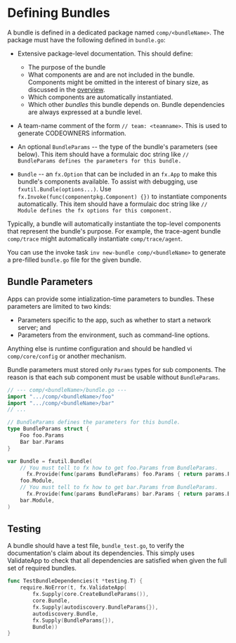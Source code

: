 # Defining Bundles

A bundle is defined in a dedicated package named `comp/<bundleName>`.
The package must have the following defined in `bundle.go`:

 * Extensive package-level documentation.
   This should define:

     * The purpose of the bundle
     * What components are and are not included in the bundle.
       Components might be omitted in the interest of binary size, as discussed in the [overview](./components.md).
     * Which components are automatically instantiated.
     * Which other _bundles_ this bundle depends on.
       Bundle dependencies are always expressed at a bundle level.

 * A team-name comment of the form `// team: <teamname>`.
   This is used to generate CODEOWNERS information.

 * An optional `BundleParams` -- the type of the bundle's parameters (see below).
   This item should have a formulaic doc string like `// BundleParams defines the parameters for this bundle.`

 * `Bundle` -- an `fx.Option` that can be included in an `fx.App` to make this bundle's components available.
   To assist with debugging, use `fxutil.Bundle(options...)`.
   Use `fx.Invoke(func(componentpkg.Component) {})` to instantiate components automatically.
   This item should have a formulaic doc string like `// Module defines the fx options for this component.`

Typically, a bundle will automatically instantiate the top-level components that represent the bundle's purpose.
For example, the trace-agent bundle `comp/trace` might automatically instantiate `comp/trace/agent`.

You can use the invoke task `inv new-bundle comp/<bundleName>` to generate a pre-filled `bundle.go` file for the given bundle.

## Bundle Parameters

Apps can provide some intialization-time parameters to bundles.
These parameters are limited to two kinds:

 * Parameters specific to the app, such as whether to start a network server; and
 * Parameters from the environment, such as command-line options.

Anything else is runtime configuration and should be handled vi `comp/core/config` or another mechanism.

Bundle parameters must stored only `Params` types for sub components. The reason is that each sub component 
must be usable without `BundleParams`.

```go
// --- comp/<bundleName>/bundle.go ---
import ".../comp/<bundleName>/foo"
import ".../comp/<bundleName>/bar"
// ...

// BundleParams defines the parameters for this bundle.
type BundleParams struct {
    Foo foo.Params
    Bar bar.Params
}

var Bundle = fxutil.Bundle(
    // You must tell to fx how to get foo.Params from BundleParams.
	  fx.Provide(func(params BundleParams) foo.Params { return params.Foo }),
    foo.Module,
    // You must tell to fx how to get bar.Params from BundleParams.
	  fx.Provide(func(params BundleParams) bar.Params { return params.Bar }),
    bar.Module,
)
```

## Testing

A bundle should have a test file, `bundle_test.go`, to verify the documentation's claim about its dependencies.
This simply uses ValidateApp to check that all dependencies are satisfied when given the full set of required bundles.

```go
func TestBundleDependencies(t *testing.T) {
	require.NoError(t, fx.ValidateApp(
		fx.Supply(core.CreateBundleParams()),
		core.Bundle,
		fx.Supply(autodiscovery.BundleParams{}),
		autodiscovery.Bundle,
		fx.Supply(BundleParams{}),
		Bundle))
}
```
